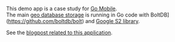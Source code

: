 This demo app is a case study for [Go Mobile](https://github.com/golang/go/wiki/Mobile).  
The main [geo database storage]([regionagogo](https://github.com/akhenakh/regionagogo)) is running in Go code with BoltDB](https://github.com/boltdb/bolt) and [Google S2 library](https://github.com/golang/geo).

See the [blogpost related to this application](http://blog.nobugwqare.com/post/2016/Go_mobile_iOS_real_usage/).